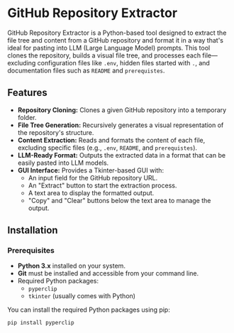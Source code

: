 # GitHub Repository Extractor

GitHub Repository Extractor is a Python-based tool designed to extract the file tree and content from a GitHub repository and format it in a way that's ideal for pasting into LLM (Large Language Model) prompts. This tool clones the repository, builds a visual file tree, and processes each file—excluding configuration files like `.env`, hidden files started with `.`, and documentation files such as `README` and `prerequistes`.

## Features

- **Repository Cloning:** Clones a given GitHub repository into a temporary folder.
- **File Tree Generation:** Recursively generates a visual representation of the repository's structure.
- **Content Extraction:** Reads and formats the content of each file, excluding specific files (e.g., `.env`, `README`, and `prerequistes`).
- **LLM-Ready Format:** Outputs the extracted data in a format that can be easily pasted into LLM models.
- **GUI Interface:** Provides a Tkinter-based GUI with:
  - An input field for the GitHub repository URL.
  - An "Extract" button to start the extraction process.
  - A text area to display the formatted output.
  - "Copy" and "Clear" buttons below the text area to manage the output.

## Installation

### Prerequisites

- **Python 3.x** installed on your system.
- **Git** must be installed and accessible from your command line.
- Required Python packages:
  - `pyperclip`
  - `tkinter` (usually comes with Python)
  
You can install the required Python packages using pip:

```bash
pip install pyperclip
